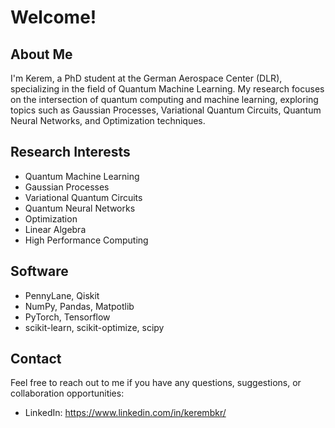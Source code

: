 # Welcome!

## About Me
I'm Kerem, a PhD student at the German Aerospace Center (DLR), specializing in the field of Quantum Machine Learning. My research focuses on the intersection of quantum computing and machine learning, exploring topics such as Gaussian Processes, Variational Quantum Circuits, Quantum Neural Networks, and Optimization techniques.

## Research Interests
- Quantum Machine Learning
- Gaussian Processes
- Variational Quantum Circuits
- Quantum Neural Networks
- Optimization
- Linear Algebra
- High Performance Computing

## Software
- PennyLane, Qiskit
- NumPy, Pandas, Matpotlib
- PyTorch, Tensorflow
- scikit-learn, scikit-optimize, scipy
  
## Contact
Feel free to reach out to me if you have any questions, suggestions, or collaboration opportunities:

- LinkedIn: https://www.linkedin.com/in/kerembkr/
